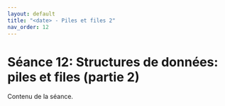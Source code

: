 ```yaml
---
layout: default
title: "<date> - Piles et files 2"
nav_order: 12
---
```


# Séance 12: Structures de données: piles et files (partie 2)

Contenu de la séance.
